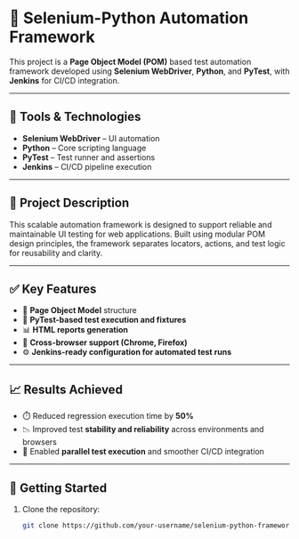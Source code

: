 # 🧪 Selenium-Python Automation Framework

This project is a **Page Object Model (POM)** based test automation framework developed using **Selenium WebDriver**, **Python**, and **PyTest**, with **Jenkins** for CI/CD integration.

---

## 🔧 Tools & Technologies

- **Selenium WebDriver** – UI automation
- **Python** – Core scripting language
- **PyTest** – Test runner and assertions
- **Jenkins** – CI/CD pipeline execution

---

## 📌 Project Description

This scalable automation framework is designed to support reliable and maintainable UI testing for web applications. Built using modular POM design principles, the framework separates locators, actions, and test logic for reusability and clarity.

---

## ✅ Key Features

- 📁 **Page Object Model** structure
- 🧪 **PyTest-based test execution and fixtures**
- 📊 **HTML reports generation**
- 🔄 **Cross-browser support (Chrome, Firefox)**
- ⚙️ **Jenkins-ready configuration for automated test runs**

---

## 📈 Results Achieved

- ⏱️ Reduced regression execution time by **50%**
- 📉 Improved test **stability and reliability** across environments and browsers
- 🔄 Enabled **parallel test execution** and smoother CI/CD integration

---

## 🚀 Getting Started

1. Clone the repository:
   ```bash
   git clone https://github.com/your-username/selenium-python-framework.git
